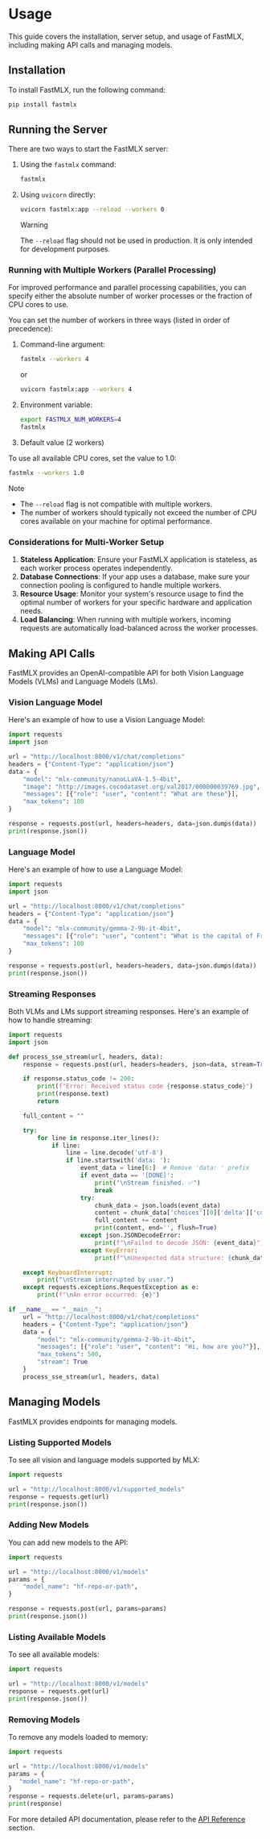 # Usage

This guide covers the installation, server setup, and usage of FastMLX, including making API calls and managing models.

## Installation

To install FastMLX, run the following command:

```bash
pip install fastmlx
```

## Running the Server

There are two ways to start the FastMLX server:

1. Using the `fastmlx` command:

   ```bash
   fastmlx
   ```

2. Using `uvicorn` directly:

   ```bash
   uvicorn fastmlx:app --reload --workers 0
   ```

   > [!WARNING]
   > The `--reload` flag should not be used in production. It is only intended for development purposes.

### Running with Multiple Workers (Parallel Processing)

For improved performance and parallel processing capabilities, you can specify either the absolute number of worker processes or the fraction of CPU cores to use.

You can set the number of workers in three ways (listed in order of precedence):

1. Command-line argument:
   ```bash
   fastmlx --workers 4
   ```
   or
   ```bash
   uvicorn fastmlx:app --workers 4
   ```

2. Environment variable:
   ```bash
   export FASTMLX_NUM_WORKERS=4
   fastmlx
   ```

3. Default value (2 workers)

To use all available CPU cores, set the value to 1.0:

```bash
fastmlx --workers 1.0
```

> [!NOTE]
> - The `--reload` flag is not compatible with multiple workers.
> - The number of workers should typically not exceed the number of CPU cores available on your machine for optimal performance.

### Considerations for Multi-Worker Setup

1. **Stateless Application**: Ensure your FastMLX application is stateless, as each worker process operates independently.
2. **Database Connections**: If your app uses a database, make sure your connection pooling is configured to handle multiple workers.
3. **Resource Usage**: Monitor your system's resource usage to find the optimal number of workers for your specific hardware and application needs.
4. **Load Balancing**: When running with multiple workers, incoming requests are automatically load-balanced across the worker processes.

## Making API Calls

FastMLX provides an OpenAI-compatible API for both Vision Language Models (VLMs) and Language Models (LMs).

### Vision Language Model

Here's an example of how to use a Vision Language Model:

```python
import requests
import json

url = "http://localhost:8000/v1/chat/completions"
headers = {"Content-Type": "application/json"}
data = {
    "model": "mlx-community/nanoLLaVA-1.5-4bit",
    "image": "http://images.cocodataset.org/val2017/000000039769.jpg",
    "messages": [{"role": "user", "content": "What are these"}],
    "max_tokens": 100
}

response = requests.post(url, headers=headers, data=json.dumps(data))
print(response.json())
```

### Language Model

Here's an example of how to use a Language Model:

```python
import requests
import json

url = "http://localhost:8000/v1/chat/completions"
headers = {"Content-Type": "application/json"}
data = {
    "model": "mlx-community/gemma-2-9b-it-4bit",
    "messages": [{"role": "user", "content": "What is the capital of France?"}],
    "max_tokens": 100
}

response = requests.post(url, headers=headers, data=json.dumps(data))
print(response.json())
```

### Streaming Responses

Both VLMs and LMs support streaming responses. Here's an example of how to handle streaming:

```python
import requests
import json

def process_sse_stream(url, headers, data):
    response = requests.post(url, headers=headers, json=data, stream=True)

    if response.status_code != 200:
        print(f"Error: Received status code {response.status_code}")
        print(response.text)
        return

    full_content = ""

    try:
        for line in response.iter_lines():
            if line:
                line = line.decode('utf-8')
                if line.startswith('data: '):
                    event_data = line[6:]  # Remove 'data: ' prefix
                    if event_data == '[DONE]':
                        print("\nStream finished. ✅")
                        break
                    try:
                        chunk_data = json.loads(event_data)
                        content = chunk_data['choices'][0]['delta']['content']
                        full_content += content
                        print(content, end='', flush=True)
                    except json.JSONDecodeError:
                        print(f"\nFailed to decode JSON: {event_data}")
                    except KeyError:
                        print(f"\nUnexpected data structure: {chunk_data}")

    except KeyboardInterrupt:
        print("\nStream interrupted by user.")
    except requests.exceptions.RequestException as e:
        print(f"\nAn error occurred: {e}")

if __name__ == "__main__":
    url = "http://localhost:8000/v1/chat/completions"
    headers = {"Content-Type": "application/json"}
    data = {
        "model": "mlx-community/gemma-2-9b-it-4bit",
        "messages": [{"role": "user", "content": "Hi, how are you?"}],
        "max_tokens": 500,
        "stream": True
    }
    process_sse_stream(url, headers, data)
```

## Managing Models

FastMLX provides endpoints for managing models.

### Listing Supported Models

To see all vision and language models supported by MLX:

```python
import requests

url = "http://localhost:8000/v1/supported_models"
response = requests.get(url)
print(response.json())
```

### Adding New Models

You can add new models to the API:

```python
import requests

url = "http://localhost:8000/v1/models"
params = {
    "model_name": "hf-repo-or-path",
}

response = requests.post(url, params=params)
print(response.json())
```

### Listing Available Models

To see all available models:

```python
import requests

url = "http://localhost:8000/v1/models"
response = requests.get(url)
print(response.json())
```

### Removing Models

To remove any models loaded to memory:

```python
import requests

url = "http://localhost:8000/v1/models"
params = {
   "model_name": "hf-repo-or-path",
}
response = requests.delete(url, params=params)
print(response)
```

For more detailed API documentation, please refer to the [API Reference](endpoints.md) section.